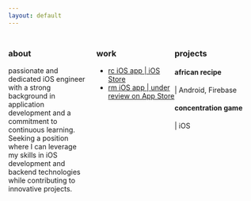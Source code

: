 ```yaml
---
layout: default
---
```


<div style="display: flex; justify-content: space-between; margin-top: 20px;">
  <div style="flex: 1; margin-right: 10px;">
    <h3>about</h3>
    <p>passionate and dedicated iOS engineer with a strong background in application development and a commitment to
    continuous learning. Seeking a position where I can leverage my skills in iOS development and backend technologies
    while contributing to innovative projects.</p>
  </div>
  <div style="flex: 1; margin-left: 10px;">
    <h3>work</h3>
    <ul>
      <li><a href="https://apple.co/42thJFm" target="_blank">rc iOS app | iOS Store</a></li>
      <li><a href="https://testflight.apple.com/join/gaThcrdG" target="_blank">rm iOS app | under review on App Store</a></li>
    </ul>
  </div>
  <div style="flex: 1; margin-right: 10px;">
    <h3>projects</h3>
    <h4>african recipe </h4><p>| Android, Firebase</p>
    <h4>concentration game </h4><p>| iOS</p>
  </div>
</div>
